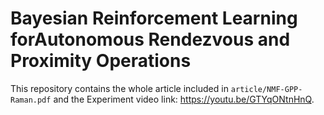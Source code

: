 # Bayesian Reinforcement Learning forAutonomous Rendezvous and Proximity Operations
This repository contains the whole article included in ```article/NMF-GPP-Raman.pdf```
and the Experiment video link: https://youtu.be/GTYqONtnHnQ.
